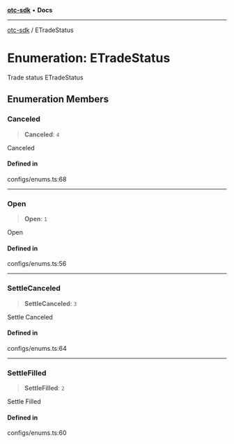 [**otc-sdk**](../README.md) • **Docs**

***

[otc-sdk](../README.md) / ETradeStatus

# Enumeration: ETradeStatus

Trade status
 ETradeStatus

## Enumeration Members

### Canceled

> **Canceled**: `4`

Canceled

#### Defined in

configs/enums.ts:68

***

### Open

> **Open**: `1`

Open

#### Defined in

configs/enums.ts:56

***

### SettleCanceled

> **SettleCanceled**: `3`

Settle Canceled

#### Defined in

configs/enums.ts:64

***

### SettleFilled

> **SettleFilled**: `2`

Settle Filled

#### Defined in

configs/enums.ts:60

